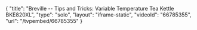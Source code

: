 {
    "title": "Breville -- Tips and Tricks: Variable Temperature Tea Kettle BKE820XL",
    "type": "solo",
    "layout": "iframe-static",
    "videoId": "66785355",
    "url": "\/tvpembed\/66785355"
}